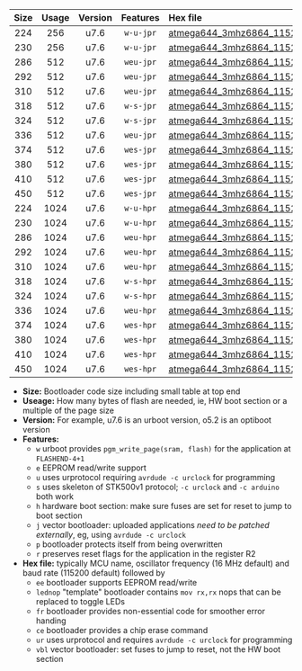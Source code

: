 |Size|Usage|Version|Features|Hex file|
|:-:|:-:|:-:|:-:|:--|
|224|256|u7.6|`w-u-jpr`|[atmega644_3mhz6864_115200bps_ur_vbl.hex](https://raw.githubusercontent.com/stefanrueger/urboot/main/atmega644_3mhz6864_115200bps_ur_vbl.hex)|
|230|256|u7.6|`w-u-jpr`|[atmega644_3mhz6864_115200bps_lednop_ur_vbl.hex](https://raw.githubusercontent.com/stefanrueger/urboot/main/atmega644_3mhz6864_115200bps_lednop_ur_vbl.hex)|
|286|512|u7.6|`weu-jpr`|[atmega644_3mhz6864_115200bps_ee_ur_vbl.hex](https://raw.githubusercontent.com/stefanrueger/urboot/main/atmega644_3mhz6864_115200bps_ee_ur_vbl.hex)|
|292|512|u7.6|`weu-jpr`|[atmega644_3mhz6864_115200bps_ee_lednop_ur_vbl.hex](https://raw.githubusercontent.com/stefanrueger/urboot/main/atmega644_3mhz6864_115200bps_ee_lednop_ur_vbl.hex)|
|310|512|u7.6|`weu-jpr`|[atmega644_3mhz6864_115200bps_ee_lednop_fr_ur_vbl.hex](https://raw.githubusercontent.com/stefanrueger/urboot/main/atmega644_3mhz6864_115200bps_ee_lednop_fr_ur_vbl.hex)|
|318|512|u7.6|`w-s-jpr`|[atmega644_3mhz6864_115200bps_vbl.hex](https://raw.githubusercontent.com/stefanrueger/urboot/main/atmega644_3mhz6864_115200bps_vbl.hex)|
|324|512|u7.6|`w-s-jpr`|[atmega644_3mhz6864_115200bps_lednop_vbl.hex](https://raw.githubusercontent.com/stefanrueger/urboot/main/atmega644_3mhz6864_115200bps_lednop_vbl.hex)|
|336|512|u7.6|`weu-jpr`|[atmega644_3mhz6864_115200bps_ee_lednop_fr_ce_ur_vbl.hex](https://raw.githubusercontent.com/stefanrueger/urboot/main/atmega644_3mhz6864_115200bps_ee_lednop_fr_ce_ur_vbl.hex)|
|374|512|u7.6|`wes-jpr`|[atmega644_3mhz6864_115200bps_ee_vbl.hex](https://raw.githubusercontent.com/stefanrueger/urboot/main/atmega644_3mhz6864_115200bps_ee_vbl.hex)|
|380|512|u7.6|`wes-jpr`|[atmega644_3mhz6864_115200bps_ee_lednop_vbl.hex](https://raw.githubusercontent.com/stefanrueger/urboot/main/atmega644_3mhz6864_115200bps_ee_lednop_vbl.hex)|
|410|512|u7.6|`wes-jpr`|[atmega644_3mhz6864_115200bps_ee_lednop_fr_vbl.hex](https://raw.githubusercontent.com/stefanrueger/urboot/main/atmega644_3mhz6864_115200bps_ee_lednop_fr_vbl.hex)|
|450|512|u7.6|`wes-jpr`|[atmega644_3mhz6864_115200bps_ee_lednop_fr_ce_vbl.hex](https://raw.githubusercontent.com/stefanrueger/urboot/main/atmega644_3mhz6864_115200bps_ee_lednop_fr_ce_vbl.hex)|
|224|1024|u7.6|`w-u-hpr`|[atmega644_3mhz6864_115200bps_ur.hex](https://raw.githubusercontent.com/stefanrueger/urboot/main/atmega644_3mhz6864_115200bps_ur.hex)|
|230|1024|u7.6|`w-u-hpr`|[atmega644_3mhz6864_115200bps_lednop_ur.hex](https://raw.githubusercontent.com/stefanrueger/urboot/main/atmega644_3mhz6864_115200bps_lednop_ur.hex)|
|286|1024|u7.6|`weu-hpr`|[atmega644_3mhz6864_115200bps_ee_ur.hex](https://raw.githubusercontent.com/stefanrueger/urboot/main/atmega644_3mhz6864_115200bps_ee_ur.hex)|
|292|1024|u7.6|`weu-hpr`|[atmega644_3mhz6864_115200bps_ee_lednop_ur.hex](https://raw.githubusercontent.com/stefanrueger/urboot/main/atmega644_3mhz6864_115200bps_ee_lednop_ur.hex)|
|310|1024|u7.6|`weu-hpr`|[atmega644_3mhz6864_115200bps_ee_lednop_fr_ur.hex](https://raw.githubusercontent.com/stefanrueger/urboot/main/atmega644_3mhz6864_115200bps_ee_lednop_fr_ur.hex)|
|318|1024|u7.6|`w-s-hpr`|[atmega644_3mhz6864_115200bps.hex](https://raw.githubusercontent.com/stefanrueger/urboot/main/atmega644_3mhz6864_115200bps.hex)|
|324|1024|u7.6|`w-s-hpr`|[atmega644_3mhz6864_115200bps_lednop.hex](https://raw.githubusercontent.com/stefanrueger/urboot/main/atmega644_3mhz6864_115200bps_lednop.hex)|
|336|1024|u7.6|`weu-hpr`|[atmega644_3mhz6864_115200bps_ee_lednop_fr_ce_ur.hex](https://raw.githubusercontent.com/stefanrueger/urboot/main/atmega644_3mhz6864_115200bps_ee_lednop_fr_ce_ur.hex)|
|374|1024|u7.6|`wes-hpr`|[atmega644_3mhz6864_115200bps_ee.hex](https://raw.githubusercontent.com/stefanrueger/urboot/main/atmega644_3mhz6864_115200bps_ee.hex)|
|380|1024|u7.6|`wes-hpr`|[atmega644_3mhz6864_115200bps_ee_lednop.hex](https://raw.githubusercontent.com/stefanrueger/urboot/main/atmega644_3mhz6864_115200bps_ee_lednop.hex)|
|410|1024|u7.6|`wes-hpr`|[atmega644_3mhz6864_115200bps_ee_lednop_fr.hex](https://raw.githubusercontent.com/stefanrueger/urboot/main/atmega644_3mhz6864_115200bps_ee_lednop_fr.hex)|
|450|1024|u7.6|`wes-hpr`|[atmega644_3mhz6864_115200bps_ee_lednop_fr_ce.hex](https://raw.githubusercontent.com/stefanrueger/urboot/main/atmega644_3mhz6864_115200bps_ee_lednop_fr_ce.hex)|

- **Size:** Bootloader code size including small table at top end
- **Useage:** How many bytes of flash are needed, ie, HW boot section or a multiple of the page size
- **Version:** For example, u7.6 is an urboot version, o5.2 is an optiboot version
- **Features:**
  + `w` urboot provides `pgm_write_page(sram, flash)` for the application at `FLASHEND-4+1`
  + `e` EEPROM read/write support
  + `u` uses urprotocol requiring `avrdude -c urclock` for programming
  + `s` uses skeleton of STK500v1 protocol; `-c urclock` and `-c arduino` both work
  + `h` hardware boot section: make sure fuses are set for reset to jump to boot section
  + `j` vector bootloader: uploaded applications *need to be patched externally*, eg, using `avrdude -c urclock`
  + `p` bootloader protects itself from being overwritten
  + `r` preserves reset flags for the application in the register R2
- **Hex file:** typically MCU name, oscillator frequency (16 MHz default) and baud rate (115200 default) followed by
  + `ee` bootloader supports EEPROM read/write
  + `lednop` "template" bootloader contains `mov rx,rx` nops that can be replaced to toggle LEDs
  + `fr` bootloader provides non-essential code for smoother error handing
  + `ce` bootloader provides a chip erase command
  + `ur` uses urprotocol and requires `avrdude -c urclock` for programming
  + `vbl` vector bootloader: set fuses to jump to reset, not the HW boot section
